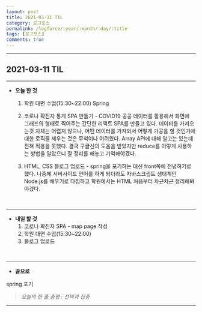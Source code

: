 ```yaml
---
layout: post
title: 2021-03-11 TIL
category: 로그포스
permalink: /logforce/:year/:month/:day/:title
tags: [로그포스]
comments: true
---
```


---

## 2021-03-11 TIL

---

- **오늘 한 것**

  1. 학원 대면 수업(15:30~22:00) Spring

  2. 코로나 확진자 통계 SPA 만들기 - COVID19 공공 데이터를 활용해서 화면에 그래프의 형태로 찍어주는 간단한 리액트 SPA를 만들고 있다. 데이터를 가져오는것 자체는 어렵지 않으나, 어떤 데이터를 가져와서 어떻게 가공을 할 것인가에 대한 로직을 세우는 것은 무척이나 어려웠다. Array API에 대해 알고는 있는데 전혀 적용을 못했다. 결국 구글신의 도움을 받았지만 reduce를 이렇게 사용하는 방법을 알았으니 잘 정리를 해놓고 기억해야겠다.

  3. HTML, CSS 블로그 업로드 - spring을 포기하는 대신 front쪽에 전념하기로 했다. 나중에 서버사이드 언어를 하게 되더라도 자바스크립트 생태계인 Node.js를 배우기로 다짐하고 학원에서는 HTML 처음부터 차근차근 정리해봐야겠다.

<br>

---

- **내일 할 것**
  1. 코로나 확진자 SPA - map page 작성
  2. 학원 대면 수업(15:30~22:00)
  3. 블로그 업로드

<br>

---

- **끝으로**

spring 포기

> _오늘의 한 줄 총평 : 선택과 집중_

---
